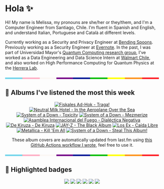 # Hola ✨
Hi! My name is Melissa, my pronouns are she/her or they/them, and I'm a Computer Engineer from Santiago, Chile. I'm fluent in Spanish and English, and understand Italian, Portuguese and Català at different levels.

Currently working as a Security and Privacy Engineer at [Bending Spoons](https://bendingspoons.com/). Previously working as a Security Engineer at [Evernote](https://evernote.com/). In the past, I was part of Universidad Mayor's [Quantum Computing research group](https://www.diariomayor.cl/ciencia-um/docentes-y-estudiantes-crean-el-primer-grupo-de-computacion-cuantica-u-mayor.html), I've worked as a Data Engineering and Data Science Intern at [Walmart Chile](https://github.com/walmartdigital/), and also worked on High Performance Computing for Quantum Physics at the [Herrera Lab](http://fherreralab.com/).

<img src="hr.png" width="100%" height="5px">

## 🎵 Albums I've listened the most this week
<!-- lastfm -->
<p align="center"><a href="https://www.last.fm/music/Fiskales+Ad-Hok/Traga!"><img src="https://lastfm.freetls.fastly.net/i/u/64s/95ab7f6a4ff640b6c08d1fd090f04db3.png" title="Fiskales Ad-Hok - Traga!"></a> <a href="https://www.last.fm/music/Neutral+Milk+Hotel/In+the+Aeroplane+Over+the+Sea"><img src="https://lastfm.freetls.fastly.net/i/u/64s/d95051e07a714889c8f7fbbccf61bf8b.jpg" title="Neutral Milk Hotel - In the Aeroplane Over the Sea"></a> <a href="https://www.last.fm/music/System+of+a+Down/Toxicity"><img src="https://lastfm.freetls.fastly.net/i/u/64s/faa79372c53139010902e67938ccf78e.jpg" title="System of a Down - Toxicity"></a> <a href="https://www.last.fm/music/System+of+a+Down/Mezmerize"><img src="https://lastfm.freetls.fastly.net/i/u/64s/6af731c307585bb1e496f80f7dbad566.jpg" title="System of a Down - Mezmerize"></a> <a href="https://www.last.fm/music/Asamblea+Internacional+del+Fuego/Dial%C3%A9ctica+Negativa"><img src="https://lastfm.freetls.fastly.net/i/u/64s/d6f0fc84b072f074615e37f63cc86510.jpg" title="Asamblea Internacional del Fuego - Dialéctica Negativa"></a> <a href="https://www.last.fm/music/De+Kiruza/De+Kiruza"><img src="https://lastfm.freetls.fastly.net/i/u/64s/8086ea28889117b4ea263cdfb43b2d97.jpg" title="De Kiruza - De Kiruza"></a> <a href="https://www.last.fm/music/JAY-Z/The+Black+Album"><img src="https://lastfm.freetls.fastly.net/i/u/64s/03ae3101a390cc3596c25337520f0473.jpg" title="JAY-Z - The Black Album"></a> <a href="https://www.last.fm/music/Los+Ex/Ca%C3%ADda+Libre"><img src="https://lastfm.freetls.fastly.net/i/u/64s/0d5d4a2657834196a87d7e2e90adb8b9.jpg" title="Los Ex - Caída Libre"></a> <a href="https://www.last.fm/music/Metallica/Kill+%27Em+All"><img src="https://lastfm.freetls.fastly.net/i/u/64s/9849e2dc2f048cc92a87e29a3a3298db.jpg" title="Metallica - Kill 'Em All"></a> <a href="https://www.last.fm/music/System+of+a+Down/Steal+This+Album!"><img src="https://lastfm.freetls.fastly.net/i/u/64s/3eb7269e5526d168b2691c6cb27760b6.jpg" title="System of a Down - Steal This Album!"></a> </p>

<p align="center">These album covers are automatically updated from last.fm using <a href="https://github.com/marketplace/actions/lastfm-to-markdown">this GitHub Actions workflow I wrote</a>, feel free to use it.</p>

<img src="hr.png" width="100%" height="5px">

## 🏅 Highlighted badges
<p align="center" style="vertical-align:middle;">
  <a href="https://www.credly.com/badges/c8caff74-4c34-4211-affe-8bd7692771c8"><img src="https://images.credly.com/size/100x100/images/1ce95bfe-b2c0-457f-ae66-51372f680494/IBM_Quantum_Challenge_2021_Achievement_Advanced.png"></a>
  <a href="https://www.credly.com/badges/52a4021b-34e6-413d-a4bd-cc29d3a686f6"><img src="https://images.credly.com/size/100x100/images/28944969-813a-43b9-944f-7910111ce764/Professional_Certificate_-_Data_Science.png"></a>
  <a href="https://www.credly.com/badges/cfeca386-7b9d-487f-8e2b-b3cfa069c734"><img src="https://images.credly.com/size/100x100/images/ac4daa48-1924-4dc5-80cf-ede5a08bac51/Data_Science_Foundations_Specialization.png"></a>
  <a href="https://www.credly.com/badges/0372a945-8a67-4d57-9643-b46b8dbf2fa6"><img src="https://images.credly.com/size/100x100/images/4a5f4849-54ae-461f-97ad-cb9c9a04eb63/Adv_Data_Science_Specialization.png"></a>
  <a href="https://www.credly.com/badges/348acaad-19d1-4f5a-8a6f-145d80dca3dc"><img src="https://images.credly.com/size/100x100/images/1dee8dee-d779-462e-9fd4-df5119546349/Build_Smart_on_Kubernetes_World_Tour.png"></a>
  <a href="https://google.qwiklabs.com/public_profiles/9fac59c2-c0f1-4b5c-b207-47c9cd7d6072"><img src="https://cdn.qwiklabs.com/GHzcYBb00JYUF9Rgf3D9A4inwRHYnFtISMvcRlb%2FClU%3D" width="100px"></a>
</p>

